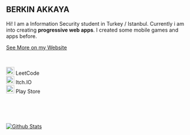 ## BERKIN AKKAYA

Hi! I am a Information Security student in Turkey / Istanbul. Currently i
am into creating **progressive web apps**. I created some mobile games and
apps before.

[See More on my Website](https://berkinakkaya.github.io)

<br />

[<img alt="leetcode" width="22px" src="https://upload.wikimedia.org/wikipedia/commons/1/19/LeetCode_logo_black.png" />][leetcode] LeetCode
<br />
[<img alt="itch.io" width="22px" src="https://static.itch.io/images/itchio-textless-black.svg" />][itchio] Itch.IO
<br />
[<img alt="play store" width="22px" src="https://cdn.iconscout.com/icon/free/png-256/play-store-12-729064.png" />][playstore] Play Store

<br />
<br />
<br />

[![Github Stats][githubstats]](https://github.com/anuraghazra/github-readme-stats)

[leetcode]: https://leetcode.com/berkinakkaya/
[itchio]: http://berkinakkaya.itch.io/
[playstore]: https://play.google.com/store/apps/developer?id=Berkin+Akkaya&hl=en
[githubstats]: https://github-readme-stats.vercel.app/api?username=berkinakkaya&show_icons=true&theme=tokyonight
